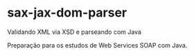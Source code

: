 # sax-jax-dom-parser
Validando XML via XSD e parseando com Java 

Preparação para os estudos de Web Services SOAP com Java.
